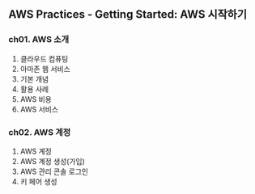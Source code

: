 ## AWS Practices - Getting Started: AWS 시작하기

### ch01. AWS 소개
1. 클라우드 컴퓨팅 
2. 아마존 웹 서비스
3. 기본 개념 
4. 활용 사례 
5. AWS 비용 
6. AWS 서비스

### ch02. AWS 계정
1. AWS 계정 
2. AWS 계정 생성(가입)
3. AWS 관리 콘솔 로그인 
4. 키 페어 생성
